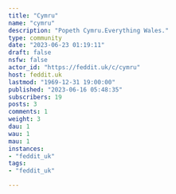 ```yaml
---
title: "Cymru" 
name: "cymru"
description: "Popeth Cymru.Everything Wales."
type: community
date: "2023-06-23 01:19:11"
draft: false
nsfw: false
actor_id: "https://feddit.uk/c/cymru"
host: feddit.uk
lastmod: "1969-12-31 19:00:00"
published: "2023-06-16 05:48:35"
subscribers: 19
posts: 3
comments: 1
weight: 3
dau: 1
wau: 1
mau: 1
instances:
- "feddit_uk"
tags: 
- "feddit_uk"

---
```

